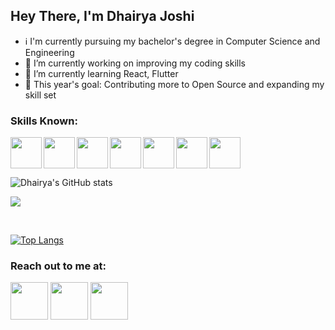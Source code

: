 ## Hey There, I'm Dhairya Joshi

- ℹ️ I'm currently pursuing my bachelor's degree in Computer Science and Engineering
- 🔭 I’m currently working on improving my coding skills
- 🌱 I’m currently learning React, Flutter
- 🥅 This year's goal: Contributing more to Open Source and expanding my skill set

### Skills Known:

<img align ="left" src="https://cdn.pixabay.com/photo/2017/08/05/11/16/logo-2582748_640.png" width="50px" height="50px" />
<img align ="left" src="https://cdn.pixabay.com/photo/2017/08/05/11/16/logo-2582747_1280.png" width="50px" height="50px" />
<img align ="left" src="https://upload.wikimedia.org/wikipedia/commons/6/6a/JavaScript-logo.png" width="50px" height="50px" />
<img align ="left" src="https://upload.wikimedia.org/wikipedia/commons/thumb/1/18/ISO_C%2B%2B_Logo.svg/1200px-ISO_C%2B%2B_Logo.svg.png" width="50px" height="50px" />
<img align ="left" src="https://upload.wikimedia.org/wikipedia/commons/thumb/c/c3/Python-logo-notext.svg/2048px-Python-logo-notext.svg.png" width="50px" height="50px">
<img align ="left" src="https://upload.wikimedia.org/wikipedia/commons/thumb/7/74/Kotlin_Icon.png/1024px-Kotlin_Icon.png" width="50px" height="50px">
<img  src="https://upload.wikimedia.org/wikipedia/commons/7/7e/Dart-logo.png" width="50px" height="50px">

<br/>

![Dhairya's GitHub stats](https://github-readme-stats.vercel.app/api?username=dhairyajoshi&show_icons=true&theme=dark)

![](https://komarev.com/ghpvc/?username=dhairyajoshi)

<br/>

[![Top Langs](https://github-readme-stats.vercel.app/api/top-langs/?username=dhairyajoshi&layout=compact)](https://github.com/anuraghazra/github-readme-stats)


### Reach out to me at:
[<img src="https://www.edigitalagency.com.au/wp-content/uploads/Linkedin-logo-icon-png.png" height="60px" width="60px">](https://www.linkedin.com/in/dhairya-joshi)
 [<img src="https://i.pinimg.com/originals/d2/e5/3e/d2e53ea31ec15e6a8129008563713de5.png" height="60px" width="60px">](https://instagram.com/dhairyajoshi_)
 [<img src="https://www.freepnglogos.com/uploads/twitter-logo-png/twitter-logo-vector-png-clipart-1.png" height="60px" width="60px">](https://twitter.com/dhairyajoshi_)


